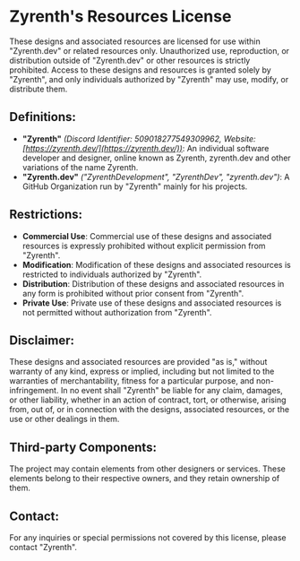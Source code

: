 # Zyrenth's Resources License

These designs and associated resources are licensed for use within "Zyrenth.dev" or related resources only. Unauthorized use, reproduction, or distribution outside of "Zyrenth.dev" or other resources is strictly prohibited. Access to these designs and resources is granted solely by "Zyrenth", and only individuals authorized by "Zyrenth" may use, modify, or distribute them.

## Definitions:
- **"Zyrenth"** *(Discord Identifier: 509018277549309962, Website: [https://zyrenth.dev/](https://zyrenth.dev/))*: An individual software developer and designer, online known as Zyrenth, zyrenth.dev and other variations of the name Zyrenth.
- **"Zyrenth.dev"** *("ZyrenthDevelopment", "ZyrenthDev", "zyrenth.dev")*: A GitHub Organization run by "Zyrenth" mainly for his projects.

## Restrictions:

- **Commercial Use**: Commercial use of these designs and associated resources is expressly prohibited without explicit permission from "Zyrenth".
- **Modification**: Modification of these designs and associated resources is restricted to individuals authorized by "Zyrenth".
- **Distribution**: Distribution of these designs and associated resources in any form is prohibited without prior consent from "Zyrenth".
- **Private Use**: Private use of these designs and associated resources is not permitted without authorization from "Zyrenth".

## Disclaimer:

These designs and associated resources are provided "as is," without warranty of any kind, express or implied, including but not limited to the warranties of merchantability, fitness for a particular purpose, and non-infringement. In no event shall "Zyrenth" be liable for any claim, damages, or other liability, whether in an action of contract, tort, or otherwise, arising from, out of, or in connection with the designs, associated resources, or the use or other dealings in them.

## Third-party Components:

The project may contain elements from other designers or services. These elements belong to their respective owners, and they retain ownership of them.

## Contact:

For any inquiries or special permissions not covered by this license, please contact "Zyrenth".